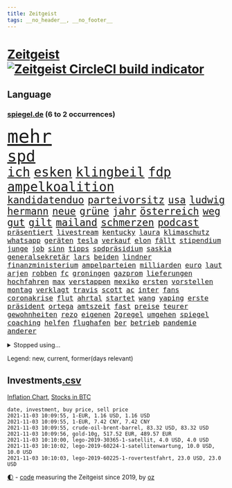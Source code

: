 ```yaml
---
title: Zeitgeist
tags: __no_header__, __no_footer__
---
```


# [Zeitgeist](https://oliz.io/zeitgeist/) [![Zeitgeist CircleCI build indicator](https://circleci.com/gh/ooz/zeitgeist.svg?style=shield)](https://circleci.com/gh/ooz/zeitgeist)

## Language

<h3><a href="https://www.spiegel.de" target="_blank">spiegel.de</a> (6 to 2 occurrences)</h3>
<p style="font-family:monospace">
<span style="font-size:32pt"><a href="news_links.html#mehr" class="current">mehr</a></span>
<br>
<span style="font-size:27pt"><a href="news_links.html#spd" class="current">spd</a></span>
<br>
<span style="font-size:22pt"><a href="news_links.html#ich" class="current">ich</a></span>
<span style="font-size:22pt"><a href="news_links.html#esken" class="current">esken</a></span>
<span style="font-size:22pt"><a href="news_links.html#klingbeil" class="current">klingbeil</a></span>
<span style="font-size:22pt"><a href="news_links.html#fdp" class="current">fdp</a></span>
<span style="font-size:22pt"><a href="news_links.html#ampelkoalition" class="current">ampelkoalition</a></span>
<br>
<span style="font-size:17pt"><a href="news_links.html#kandidatenduo" class="new">kandidatenduo</a></span>
<span style="font-size:17pt"><a href="news_links.html#parteivorsitz" class="current">parteivorsitz</a></span>
<span style="font-size:17pt"><a href="news_links.html#usa" class="current">usa</a></span>
<span style="font-size:17pt"><a href="news_links.html#ludwig" class="current">ludwig</a></span>
<span style="font-size:17pt"><a href="news_links.html#hermann" class="current">hermann</a></span>
<span style="font-size:17pt"><a href="news_links.html#neue" class="current">neue</a></span>
<span style="font-size:17pt"><a href="news_links.html#grüne" class="current">grüne</a></span>
<span style="font-size:17pt"><a href="news_links.html#jahr" class="current">jahr</a></span>
<span style="font-size:17pt"><a href="news_links.html#österreich" class="current">österreich</a></span>
<span style="font-size:17pt"><a href="news_links.html#weg" class="current">weg</a></span>
<span style="font-size:17pt"><a href="news_links.html#gut" class="current">gut</a></span>
<span style="font-size:17pt"><a href="news_links.html#gilt" class="current">gilt</a></span>
<span style="font-size:17pt"><a href="news_links.html#mailand" class="current">mailand</a></span>
<span style="font-size:17pt"><a href="news_links.html#schmerzen" class="current">schmerzen</a></span>
<span style="font-size:17pt"><a href="news_links.html#podcast" class="current">podcast</a></span>
<br>
<span style="font-size:12pt"><a href="news_links.html#präsentiert" class="current">präsentiert</a></span>
<span style="font-size:12pt"><a href="news_links.html#livestream" class="current">livestream</a></span>
<span style="font-size:12pt"><a href="news_links.html#kentucky" class="new">kentucky</a></span>
<span style="font-size:12pt"><a href="news_links.html#laura" class="new">laura</a></span>
<span style="font-size:12pt"><a href="news_links.html#klimaschutz" class="current">klimaschutz</a></span>
<span style="font-size:12pt"><a href="news_links.html#whatsapp" class="current">whatsapp</a></span>
<span style="font-size:12pt"><a href="news_links.html#geräten" class="new">geräten</a></span>
<span style="font-size:12pt"><a href="news_links.html#tesla" class="current">tesla</a></span>
<span style="font-size:12pt"><a href="news_links.html#verkauf" class="current">verkauf</a></span>
<span style="font-size:12pt"><a href="news_links.html#elon" class="current">elon</a></span>
<span style="font-size:12pt"><a href="news_links.html#fällt" class="current">fällt</a></span>
<span style="font-size:12pt"><a href="news_links.html#stipendium" class="current">stipendium</a></span>
<span style="font-size:12pt"><a href="news_links.html#junge" class="current">junge</a></span>
<span style="font-size:12pt"><a href="news_links.html#job" class="current">job</a></span>
<span style="font-size:12pt"><a href="news_links.html#sinn" class="current">sinn</a></span>
<span style="font-size:12pt"><a href="news_links.html#tipps" class="current">tipps</a></span>
<span style="font-size:12pt"><a href="news_links.html#spdpräsidium" class="new">spdpräsidium</a></span>
<span style="font-size:12pt"><a href="news_links.html#saskia" class="current">saskia</a></span>
<span style="font-size:12pt"><a href="news_links.html#generalsekretär" class="current">generalsekretär</a></span>
<span style="font-size:12pt"><a href="news_links.html#lars" class="current">lars</a></span>
<span style="font-size:12pt"><a href="news_links.html#beiden" class="current">beiden</a></span>
<span style="font-size:12pt"><a href="news_links.html#lindner" class="current">lindner</a></span>
<span style="font-size:12pt"><a href="news_links.html#finanzministerium" class="current">finanzministerium</a></span>
<span style="font-size:12pt"><a href="news_links.html#ampelparteien" class="current">ampelparteien</a></span>
<span style="font-size:12pt"><a href="news_links.html#milliarden" class="current">milliarden</a></span>
<span style="font-size:12pt"><a href="news_links.html#euro" class="current">euro</a></span>
<span style="font-size:12pt"><a href="news_links.html#laut" class="current">laut</a></span>
<span style="font-size:12pt"><a href="news_links.html#arjen" class="new">arjen</a></span>
<span style="font-size:12pt"><a href="news_links.html#robben" class="new">robben</a></span>
<span style="font-size:12pt"><a href="news_links.html#fc" class="current">fc</a></span>
<span style="font-size:12pt"><a href="news_links.html#groningen" class="current">groningen</a></span>
<span style="font-size:12pt"><a href="news_links.html#gazprom" class="current">gazprom</a></span>
<span style="font-size:12pt"><a href="news_links.html#lieferungen" class="current">lieferungen</a></span>
<span style="font-size:12pt"><a href="news_links.html#hochfahren" class="current">hochfahren</a></span>
<span style="font-size:12pt"><a href="news_links.html#max" class="current">max</a></span>
<span style="font-size:12pt"><a href="news_links.html#verstappen" class="current">verstappen</a></span>
<span style="font-size:12pt"><a href="news_links.html#mexiko" class="current">mexiko</a></span>
<span style="font-size:12pt"><a href="news_links.html#ersten" class="current">ersten</a></span>
<span style="font-size:12pt"><a href="news_links.html#vorstellen" class="current">vorstellen</a></span>
<span style="font-size:12pt"><a href="news_links.html#montag" class="current">montag</a></span>
<span style="font-size:12pt"><a href="news_links.html#verklagt" class="current">verklagt</a></span>
<span style="font-size:12pt"><a href="news_links.html#travis" class="current">travis</a></span>
<span style="font-size:12pt"><a href="news_links.html#scott" class="current">scott</a></span>
<span style="font-size:12pt"><a href="news_links.html#ac" class="new">ac</a></span>
<span style="font-size:12pt"><a href="news_links.html#inter" class="current">inter</a></span>
<span style="font-size:12pt"><a href="news_links.html#fans" class="current">fans</a></span>
<span style="font-size:12pt"><a href="news_links.html#coronakrise" class="current">coronakrise</a></span>
<span style="font-size:12pt"><a href="news_links.html#flut" class="current">flut</a></span>
<span style="font-size:12pt"><a href="news_links.html#ahrtal" class="current">ahrtal</a></span>
<span style="font-size:12pt"><a href="news_links.html#startet" class="current">startet</a></span>
<span style="font-size:12pt"><a href="news_links.html#wang" class="new">wang</a></span>
<span style="font-size:12pt"><a href="news_links.html#yaping" class="new">yaping</a></span>
<span style="font-size:12pt"><a href="news_links.html#erste" class="current">erste</a></span>
<span style="font-size:12pt"><a href="news_links.html#präsident" class="current">präsident</a></span>
<span style="font-size:12pt"><a href="news_links.html#ortega" class="new">ortega</a></span>
<span style="font-size:12pt"><a href="news_links.html#amtszeit" class="current">amtszeit</a></span>
<span style="font-size:12pt"><a href="news_links.html#fast" class="current">fast</a></span>
<span style="font-size:12pt"><a href="news_links.html#preise" class="current">preise</a></span>
<span style="font-size:12pt"><a href="news_links.html#teurer" class="current">teurer</a></span>
<span style="font-size:12pt"><a href="news_links.html#gewohnheiten" class="current">gewohnheiten</a></span>
<span style="font-size:12pt"><a href="news_links.html#rezo" class="current">rezo</a></span>
<span style="font-size:12pt"><a href="news_links.html#eigenen" class="current">eigenen</a></span>
<span style="font-size:12pt"><a href="news_links.html#2gregel" class="current">2gregel</a></span>
<span style="font-size:12pt"><a href="news_links.html#umgehen" class="current">umgehen</a></span>
<span style="font-size:12pt"><a href="news_links.html#spiegel" class="current">spiegel</a></span>
<span style="font-size:12pt"><a href="news_links.html#coaching" class="new">coaching</a></span>
<span style="font-size:12pt"><a href="news_links.html#helfen" class="current">helfen</a></span>
<span style="font-size:12pt"><a href="news_links.html#flughafen" class="current">flughafen</a></span>
<span style="font-size:12pt"><a href="news_links.html#ber" class="current">ber</a></span>
<span style="font-size:12pt"><a href="news_links.html#betrieb" class="current">betrieb</a></span>
<span style="font-size:12pt"><a href="news_links.html#pandemie" class="current">pandemie</a></span>
<span style="font-size:12pt"><a href="news_links.html#anderer" class="current">anderer</a></span>
</p>
<details>
<summary>Stopped using...</summary>
<p class="former" style="font-size:12pt">
enorm(383) gerüchte(383) stärken(383) turin(383) alarm(382) bundesamt(382) einzelne(382) myanmar(382) aktien(381) benjamin(381) fabrik(381) massiver(381) zeuge(381) doku(380) flugzeuge(380) geholfen(380) geschlagen(380) liege(380) lukaschenko(380) mars(380) unternehmer(380) verbietet(380) wechsel(380) wirecard(380) 37(379) beklagen(379) bewährung(379) jüdische(379) kündigung(379) medizin(379) unabhängige(379) verluste(379) vertrag(379) zurzeit(379) arbeitgeber(378) bar(378) erfahrung(378) finanzaufsicht(378) lockdowns(378) morgen(378) niveau(378) prinzessin(378) recherchen(378) serien(378) autohersteller(377) beschwerde(377) brettspiele(377) diskriminierung(377) eingeschränkt(377) eugh(377) gemessen(377) heiko(377) kippen(377) klein(377) komplizen(377) lisa(377) schulkinder(377) schöner(377) solidarität(377) studierenden(377) ulm(377) usgericht(377) arsenal(376) beschluss(376) bieten(376) bundesländern(376) diskussion(376) einheit(376) emotionalen(376) frank(376) lebt(376) netzwerken(376) peru(376) riss(376) tränen(376) vorsitzende(376) aufgefordert(375) ausflug(375) bedarf(375) breitet(375) freunden(375) geheimnis(375) halbfinale(375) höchststand(375) kippe(375) kritische(375) sechsten(375) urlaub(375) usaußenminister(375) vorübergehend(375) weltgesundheitsorganisation(375) wettlauf(375) zweifeln(375) aufruf(374) babys(374) figur(374) frühen(374) gekostet(374) gestrichen(374) helfer(374) muster(374) nachspiel(374) nominierung(374) schwieriger(374) stellten(374) unterricht(374) vergleich(374) 130(373) außen(373) begleitet(373) covid(373) entscheidend(373) eskalieren(373) humor(373) jahrzehntelang(373) klagt(373) leiten(373) mengen(373) priester(373) privaten(373) reporter(373) sports(373) ton(373) verdiente(373) wahlbetrug(373) weitergeht(373) werben(373) 7(372) anruf(372) bekanntesten(372) elektroauto(372) enthüllt(372) finanzminister(372) negativ(372) sprache(372) unterschiede(372) versteigert(372) verteilung(372) wand(372) wenden(372) flieht(371) kommission(371) lagen(371) melanie(371) oppositionellen(371) premiere(371) steuert(371) untersuchen(371) vorjahr(371) zurückkehren(371) 79(370) gast(370) gerufen(370) i(370) infektion(370) jedem(370) meist(370) philip(370) stoff(370) zwang(370) öffnen(370) übergeben(370) ausfall(369) auskommen(369) bayerischen(369) frachter(369) kochinstituts(369) kreis(369) rand(369) reagierten(369) simon(369) trieb(369) umso(369) voraus(369) wohnhaus(369) überlebende(369) 500(368) ausgenutzt(368) auslösen(368) durfte(368) gesprächen(368) oliver(368) runde(368) setzten(368) spektakulären(368) verläufen(368) werbung(368) zimmer(368) überwunden(368) australische(367) bremst(367) desaster(367) eurecht(367) fließt(367) nerven(367) spekuliert(367) berüchtigten(366) litauen(366) manipulierte(366) marke(366) pipeline(366) shutdown(366) tagelang(366) wiederholt(366) yorker(366) 1500(365) angriffe(365) beantragt(365) dürfe(365) massiven(365) offiziellen(365) 25jährigen(364) anzeigen(364) gerechnet(364) herrschen(364) linkspartei(364) sensation(364) tatverdächtigen(364) abzug(363) arabischen(363) e(363) homosexuelle(363) kevin(363) krawallen(363) schief(362) taktik(362) park(361) politologe(361) vakzine(361) gabriel(360) negative(360) petra(360) probe(360) kilometern(359) lücke(359) pflegekräfte(359) präsenzunterricht(359) status(359) tim(359) besuchen(358) deutliches(358) kippt(358) zigaretten(358) zusammenstoß(358) analysiert(357) eben(357) erwachsenen(357) platzen(357) schwierige(357) versagen(356) katholischen(355) motor(355) nordkoreas(355) äußerte(355) orten(354) rettete(354) samt(354) tunesien(354) erschießt(353) gelockert(353) hitze(353) nachbar(353) strengen(353) tennisspieler(353) wem(353) zogen(353) angehörige(352) ausgeweitet(352) französischer(352) entspannung(351) fernsehen(351) teilnahme(351) bezeichnete(350) eigentor(350) justin(350) landet(350) pfund(350) raab(350) samstagmorgen(350) verfassungsgericht(350) wendet(350) bester(349) kräfte(349) anstiftung(348) krisen(347) überfahren(346) generalbundesanwalt(345) kassierte(345) niedrig(345) minderjährigen(344) ruanda(344) frontex(343) fähigkeiten(343) verfügbar(343) anschlägen(342) brasilianische(342) hilfen(342) jurist(342) stimmten(342) 2012(341) schottische(341) erhöhung(340) gleichauf(340) immens(340) rutschte(340) kasse(339) neymar(339) gesetzliche(338) beschuldigte(337) persönliches(337) erwarteten(336) sammelte(336) coronaeinschränkungen(335) fusion(335) mittelpunkt(335) dorf(334) finanzielle(334) trick(334) herum(333) vizekanzler(333) türen(332) personalie(329) schweine(323) armen(322) erreger(322) missbrauchs(322) schieben(322) panne(321) riesigen(321) lockern(320) unicef(320) gezwungen(319) bestechung(318) nationalsozialismus(318) schadensersatz(318) asylsuchende(317) coronafolgen(317) übergriffen(314) blinken(312) discounter(310) gesundheitsministers(310) koblenz(309) ausgemacht(308) vertrauten(308) last(307) rächen(307) billiger(306) kilo(306) kolleginnen(305) taxifahrer(305) bären(303) schiffe(303) schutzsuchende(302) lidl(301) behindert(298) karolina(295) heidelberg(294) saisonende(294) einsatzkräften(292) mangelnde(289) abgrund(287) prominenten(287) bauarbeiten(285) kuba(285) fremde(282) enthält(279) jagt(278) cent(277) übers(277) impft(275) technische(273) sehe(272) verstoß(271) arbeitsgericht(270) amazons(268) gäbe(267) bestens(266) verheißt(265) eugrenzschutzagentur(262) geheimen(262) häusern(262) regierungsbeteiligung(258) triumphierte(258) rüdiger(256) estland(255) gemüse(255) klappen(254) vorfälle(254) macher(253) sparkassen(253) geschrumpft(251) behindern(250) stromnetz(250) armstrong(248) gartenkolumne(246) belästigung(245) california(245) 2035(244) jubelt(241) plagen(239) myanmars(237) skandale(237) militärjunta(236) magische(234) finanziellen(231) hohenzollern(231) stamm(230) todesursache(230) längerem(229) promille(227) 13jährigen(224) niemals(224) typ(224) egoismus(222) gebildet(221) ökologisch(220) bestsellerautor(218) kreuz(218) kündigungen(216) angefahren(215) diverser(213) tvinterview(213) dieter(212) dramatisches(212) wahlkreis(211) reue(210) todes(210) campus(209) pekings(209) provider(208) kopenhagen(207) lokführergewerkschaft(207) belgische(204) fraktionen(204) hof(204) sexuellem(204) 2001(202) diplomatische(200) stadtrat(200) bastian(199) zypern(199) zoff(197) miriam(196) modellprojekt(196) long(195) zögern(194) vehement(193) ever(192) given(192) prozessauftakt(192) widow(191) gelitten(188) gew(188) impfziel(188) nett(183) tempolimit(183) lebensgefährliche(181) ulrike(181) indischen(178) ladesäulen(178) reichtum(175) dialog(174) erschüttern(172) schossen(171) steuerreform(171) unionskanzlerkandidat(170) vertraut(170) erzürnt(169) typisch(169) abgezogen(168) verwirren(168) scarlett(165) forschende(164) uboot(164) versprochenen(164) supermarktkette(163) ausgehen(162) wissenschaftlerinnen(162) übten(162) verfassungsgerichts(161) prix(160) ausgewählt(159) reinhard(159) verfilmung(159) durchsuchung(158) randale(158) nsdap(155) unbemerkt(153) freigegeben(152) lebenslauf(151) johansson(150) kaufte(150) life(150) richteten(150) plastik(149) lapid(148) genossen(147) 1990(146) dauerregen(145) uraltrekord(145) zentralrat(145) chips(144) erpresst(143) psyche(143) radikalislamischen(143) fossile(142) mitregieren(142) talkshow(142) eingeholt(141) institutionen(141) stellenweise(141) untersuchungsbericht(141) ausgezahlt(139) kugel(139) hochumstritten(138) 47jähriger(137) absagen(137) schweinen(137) videoplattform(137) nationalsozialisten(136) organisierten(135) verschwörungsmythen(135) antisemitischer(134) my(134) gesichtet(133) julius(133) terroranschlägen(133) floskeln(132) kultusminister(132) verständigung(132) berchtesgaden(131) hit(131) nrwlandtag(131) ausstellen(130) eruption(130) reserve(130) banden(129) allgegenwärtig(128) erneutem(128) europameister(127) unschuldig(127) unterstützern(127) geflüchtet(126) generell(126) mister(125) temperatur(125) trumpanhänger(125) tenniswelt(124) kühnert(123) warschauer(123) ölpreis(123) beihilfe(122) luftraum(122) streik(122) bergab(120) webber(120) castillo(119) fangquoten(119) mythos(119) quatsch(119) bauern(118) akkreditierung(117) befassen(116) ferieninsel(116) versichert(116) 23jähriger(115) flüchtet(115) neumünster(114) antisemitisch(113) ausschnitte(113) wozu(113) 49jähriger(112) anpassen(112) bulli(112) kollidiert(112) vorwarnung(112) berchtesgadener(111) drohenden(111) querdenkerszene(111) größtenteils(110) schlimmes(110) spinnen(110) beteuert(109) gewässer(109) virologin(109) akademie(108) günstige(107) wissenschaften(107) chemnitz(106) geldwäsche(106) europol(105) vierter(105) 1941(104) hitlers(104) kämpften(104) sätze(104) damalige(103) motiviert(103) bundesanwaltschaft(102) fabriken(102) forst(102) great(102) großraum(102) tornado(102) aufbau(101) impfstoffproduktion(101) afghanistanmission(100) augenzeuge(100) lehrergewerkschaft(100) rentenalter(99) spdfraktion(99) offensivspieler(98) elektronische(97) verwenden(97) wäldern(97) betrachten(96) georgien(96) murray(96) thailands(96) verschont(96) enttäuschten(95) frustriert(95) gewartet(95) missbrauchsopfer(95) rechtens(95) wahlkämpfer(95) überflutet(95) coronaherbst(94) spezies(94) tusk(94) week(94) nachtzug(93) 2007(92) krachte(92) wehen(92) zwischendurch(92) giorgio(91) hanau(91) kürzen(91) list(91) treppenhaus(91) bremerhaven(90) brinkmann(90) dämmstoffe(90) hausnummer(90) impfwirksamkeit(90) notwendige(90) overtourism(90) rt(90) traute(90) unbehelligt(90) wohlleben(90) zumeist(90) absitzen(89) angelegten(89) böschung(89) elfjähriger(89) kreißsaal(89) laurent(89) parteimitglieder(89) schwächelt(89) simons(89) technisches(89) ciao(88) grausam(88) jährlichen(88) sperrung(88) spätfolgen(88) verkehrssicherheit(88) bausteine(87) passend(87) überwältigender(87) darm(86) greipel(86) hinab(86) hommage(86) marseille(86) nils(86) umweltaktivistin(86) 14jähriger(85) adresse(85) bedient(85) gelaufen(85) ortskräften(85) usunternehmen(85) voranbringen(85) alkoholisiert(84) blockchain(84) impfzahlen(84) leichtfertig(84) sechsstellige(84) terrorprozess(84) türken(84) ahrweiler(83) klassenzimmer(83) klassikers(83) pandemieerfahrungen(83) unberührte(83) vorliegen(83) beirat(82) geklettert(82) nachgehen(82) dinner(81) indian(81) kommando(81) montana(81) nora(81) observatorium(81) unterscheiden(81) vertretung(81) abstellen(80) aufgeschlossen(80) beseitigen(80) erscheint(80) iskämpfer(80) jackie(80) machthabern(80) starspieler(80) triomphe(80) wellen(80) eure(79) förderprogramm(79) katastrophenschutz(79) meisterschaften(79) nürburgring(79) pädagogen(79) übergab(79) baupreise(78) berührung(78) hoffnungsvolle(78) statistischem(78) angebots(77) auszahlungen(77) bahrain(77) co₂emissionen(77) erfolgreichste(77) inszenieren(77) umlauf(77) beeinträchtigt(76) bereitschaft(76) boulevard(76) hektar(76) klubgänger(76) ringe(76) freut's(75) gehörten(75) kontrollverlust(75) landschaft(75) vergessenen(75) derartige(74) halbleitern(74) 700(73) kulisse(73) totes(73) verholfen(73) gelohnt(72) gesundheitsgefahr(72) gewütet(72) malaria(72) newcomer(72) nwort(72) rückendeckung(72) abe(71) kriegsführung(71) prüfungen(71) 1936(70) annemiek(70) di(70) get(70) heulen(70) impfwilligen(70) schlange(70) twitch(70) vleuten(70) attentäters(69) bellido(69) sechsmal(69) staatsschulden(69) 20000(68) bereitete(68) erzeugen(68) gladbacher(68) keinerlei(68) nachtzüge(68) ukrainischer(68) verheiratet(68) wichtigkeit(68) ausgangspunkt(67) bezogen(67) hallo(67) highlights(67) reproduziert(67) sandsturm(67) angegeben(66) geheimdiensts(66) scherzt(66) überraschungen(66) 1976(65) brighton(65) katie(65) niklas(65) olympiastadion(65) schiefgehen(65) versicherungskonzern(65) beträge(64) bsi(64) bundesbehörde(64) kraftstoff(64) schwarz(64) selenskyj(64) wells(64) wolodymyr(64) akteure(63) exil(63) genauere(63) grundschule(63) operativen(63) problematische(63) schaufel(63) soundtrack(63) tiergarten(63) 90/die(62) brennstoffe(62) strafmaß(62) unternommen(62) usschwimmer(62) verdeckten(62) vorfahrt(62) carlson(61) meterhohe(61) schrauben(61) sommers(61) verschleppten(61) vorrang(61) war's(61) europäisches(60) pandora(60) waffengewalt(60) berlinmitte(59) engsten(59) gewürzt(59) kommandeur(59) kreitmayr(59) milliardenverluste(59) mitchell(59) verschwindet(59) zeichnen(59) ölpreise(59) anstrengungen(58) beobachteten(58) diejenigen(58) handelte(58) impfdurchbrüche(58) it(58) keulen(58) puppe(58) straßenverkehr(58) absender(57) ausbleibt(57) domenico(57) linksextremismus(57) nouripour(57) omid(57) berkshire(56) eigenständigkeit(56) unerwünscht(56) ussenat(56) zahn(56) geldscheinen(55) one(55) umfassenden(55) 39jähriger(54) finanzämter(54) funktionierte(54) geleistet(54) geschätzt(54) gewerkschaftschef(54) klassen(54) schweres(54) stromausfälle(54) geleakt(53) polnisches(53) weges(53) adidas(52) börsen(52) erstattung(52) favoritin(52) friesland(52) hotelzimmer(52) krankenschwester(52) algorithmus(51) burkhard(51) geringe(51) kürbis(51) schrieben(51) aberkannt(50) anhand(50) befreiung(50) devise(50) kampfflugzeugen(50) schleppen(50) scholz'(50) garmischpartenkirchen(49) nadia(49) regulierung(49) sortiment(49) strafverfolger(49) verkehrskontrolle(49) afghanistaneinsatz(48) everton(48) gangs(48) jake(48) seelische(48) verstecken(48) 24jähriger(47) angestellten(47) bombe(47) fame(47) generalinspekteur(47) geweckt(47) größen(47) missionen(47) neuseeländische(47) qualcomm(47) rennes(47) überraschende(47) abziehen(46) chaotische(46) kerr(46) kranken(46) stephan(46) stoppten(46) vermeldet(46) auffallend(45) fahndung(45) frisches(45) herausgabe(45) inselstaats(45) spekulieren(45) strategiewechsel(45) teuerste(45) bußgelder(44) lud(44) masters(44) streikenden(44) usbekistan(44) abgeordnetenhauswahl(43) erfinden(43) geo(43) kontrahenten(43) toxische(43) vorgeschmack(43) coronaprämie(42) spdgeneralsekretär(42) steuerschulden(42) olympique(41) personenkult(41) eifersucht(40) modernisierung(40) offizier(40) stranden(40) drangen(39) fernbleiben(39) flüchtlingsdrama(39) herrschten(39) missbrauchen(39) olga(39) pastor(39) sharypova(39) sorry(39) wettete(39) cats(38) irreguläre(38) musicals(38) operationen(38) reisten(38) schüchtert(38) taxi(38) volkspartei(38) afghanistaneinsatzes(37) betrugsfall(37) dringendsten(37) instanz(37) integration(37) musikern(37) undenkbar(37) verbündeten(37) wahllokalen(37) kanzlerambitionen(36) limousine(36) mitarbeitende(36) wahlabend(36) 173(35) angeworben(35) apfel(35) außenverteidiger(35) demonstrativ(35) jinpings(35) korrekte(35) euebene(34) stromversorgung(34) vollstreckt(34) 22jährige(33) abtreibungen(33) bedacht(33) defekte(33) geschosse(33) korrigierte(33) polnischbelarussischen(33) posieren(33) reaktor(33) tanzt(33) vergewaltigte(33) aufrufe(32) eumitteln(32) fock(32) gorch(32) naturschauspiel(32) tarifverhandlungen(32) 70000(31) 97(31) abgestimmt(31) autounfall(31) betroffener(31) exmitarbeiter(31) krimineller(31) beigetragen(30) einklagen(30) freigeben(30) führerscheine(30) techbranche(30) unabhängiger(30) verbreitete(30) beförderung(29) dringen(29) drogenkriminalität(29) günstiger(29) internationalem(29) mehrwertsteuersenkung(29) orientieren(29) präferenz(29) spezialkräfte(29) stammende(29) stetig(29) volksentscheid(29) anheben(28) kylie(28) personalmangel(28) rekordhöhe(28) söders(28) ausgestanden(27) bruch(27) csuvorsitzenden(27) größerer(27) schiefgelaufen(26) schützlinge(26) bekundet(25) defizite(25) entstanden(25) physiker(25) sitz(25) unterrichtet(25) blutiger(24) justizministerium(24) üppig(24) 23jährigen(23) aufgibt(23) enkelin(23) evg(23) hau(23) holmes(23) kümmert(23) schulbildung(23) spannender(23) startupmilliardärin(23) türeci(23) özlem(23) arten(22) beispiellosen(22) mitteilte(22) mobil(22) tvauftritt(22) wada(22) zusammenbrechen(22) 63(21) alberto(21) auswärtserfolg(21) hervorgeht(21) salazar(21) süchtig(21) dubioser(20) gemobbt(20) gendersternchen(20) monster(20) posse(20) schäfer(20) synagoge(20) einflussreichsten(19) glasner(19) instagramvideo(19) mitläufer(19) mutmaßliches(19) pilze(19) verwundbar(19) ausbrechen(18) handlungen(18) idaroberstein(18) mahnwache(18) mehrjährigen(18) ngo(18) pass(18) personelle(18) tristesse(18) 20jährigen(17) beängstigend(17) geborene(17) georgische(17) hitzlsperger(17) pastors(17) schuldenobergrenze(17) tankstellenkassierer(17) tauften(17) wertschätzung(17) antisemitischen(16) bair(16) genesung(16) kreativität(16) kulturwandel(16) wahlkampfes(16) würgegriff(16) zurückzahlen(16) brüskiert(15) colonia(15) dignidad(15) geliebten(15) googles(15) grenzwerten(15) sektensiedlung(15) sozialverbände(15) aukus(14) besserer(14) durchgreifen(14) konservativ(14) kontroversen(14) minus(14) namensliste(14) pendeln(14) vogel(14) antwortet(13) entführern(13) gepäck(13) miniserie(13) mr(13) vorige(13) befreiungsschlag(12) bürogebäude(12) füßen(12) karikó(12) katalin(12) sahin(12) sozialismus(12) ugur(12) unterhaus(12) aufgebracht(11) betonen(11) fatales(11) hunt(11) schlachten(11) sicherheitsrisiko(11)
</p>
</details>
<p>Legend: <span class="new">new</span>, <span class="current">current</span>, <span class="former">former(days relevant)</span></p>

## Investments[.csv](investments.csv)

[Inflation Chart](https://inflationchart.com),
[Stocks in BTC](https://stonksinbtc.xyz/)

```
date, investment, buy price, sell price
2021-11-03 10:09:55, 1-EUR, 1.16 USD, 1.16 USD
2021-11-03 10:09:55, 1-EUR, 7.42 CNY, 7.42 CNY
2021-11-03 10:09:55, crude-oil-brent-barrel, 83.32 USD, 83.32 USD
2021-11-03 10:09:56, gold-10g, 517.52 EUR, 489.57 EUR
2021-11-03 10:10:00, lego-2019-30365-1-satellit, 4.0 USD, 4.0 USD
2021-11-03 10:10:02, lego-2019-60224-1-satellitenwartung, 10.0 USD, 10.0 USD
2021-11-03 10:10:03, lego-2019-60225-1-rovertestfahrt, 23.0 USD, 23.0 USD
```

<footer>
<a href="javascript:toggleTheme()" class="nav">🌓</a>
- <a href="https://github.com/ooz/zeitgeist">code</a> measuring the Zeitgeist since 2019, by <a href="https://oliz.io">oz</a>
</footer>
